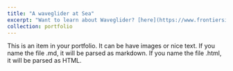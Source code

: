 ```yaml
---
title: "A waveglider at Sea"
excerpt: "Want to learn about Waveglider? [here](https://www.frontiersin.org/articles/10.3389/fmars.2021.664728/full)<br/><img src='/images/waveglider.JPG'>"
collection: portfolio
---
```


This is an item in your portfolio. It can be have images or nice text. If you name the file .md, it will be parsed as markdown. If you name the file .html, it will be parsed as HTML. 
